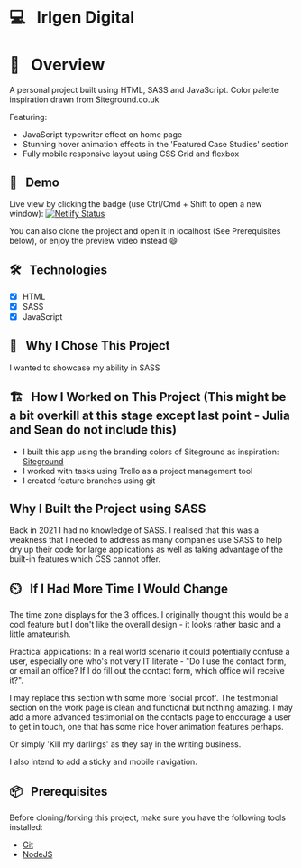 # 💻 &nbsp; Irlgen Digital

# 📖 &nbsp; Overview

A personal project built using HTML, SASS and JavaScript. Color palette inspiration drawn from Siteground.co.uk

Featuring:

- JavaScript typewriter effect on home page
- Stunning hover animation effects in the 'Featured Case Studies' section
- Fully mobile responsive layout using CSS Grid and flexbox

## 🔗 &nbsp; Demo

Live view by clicking the badge (use Ctrl/Cmd + Shift to open a new window): [![Netlify Status](https://api.netlify.com/api/v1/badges/f9a7f8d3-58ca-44ed-a038-ae8d2efd31a5/deploy-status)](https://irlgen-digital.netlify.app/index.html)

You can also clone the project and open it in localhost (See Prerequisites below),
or enjoy the preview video instead :smile:

## 🛠 &nbsp; Technologies

- [x] HTML
- [x] SASS
- [x] JavaScript

## 🎱 &nbsp; Why I Chose This Project

I wanted to showcase my ability in SASS

## 🏗️ &nbsp; How I Worked on This Project (This might be a bit overkill at this stage except last point - Julia and Sean do not include this)

- I built this app using the branding colors of Siteground as inspiration: [Siteground](https://www.siteground.co.uk/)
- I worked with tasks using Trello as a project management tool 
- I created feature branches using git

## Why I Built the Project using SASS

Back in 2021 I had no knowledge of SASS. I realised that this was a weakness that I needed to address as many companies
use SASS to help dry up their code for large applications as well as taking advantage of the built-in features which
CSS cannot offer.

## ⏲️ &nbsp; If I Had More Time I Would Change

The time zone displays for the 3 offices. I originally thought this would be a cool feature but I don't like the overall 
design - it looks rather basic and a little amateurish. 

Practical applications: In a real world scenario it could potentially confuse a user, especially
one who's not very IT literate - "Do I use the contact form, or email an office? If I do fill out the contact form, which office will receive it?". 

I may replace this section with some more 'social proof'. The testimonial section on the work page is clean and functional 
but nothing amazing. I may add a more advanced testimonial on the contacts page to encourage a user to get in touch, one that
has some nice hover animation features perhaps. 

Or simply 'Kill my darlings' as they say in the writing business. 

I also intend to add a sticky and mobile navigation. 

## 📦 &nbsp; Prerequisites

Before cloning/forking this project, make sure you have the following tools installed:

- [Git](https://git-scm.com/downloads)
- [NodeJS](https://nodejs.org/en/download/)
